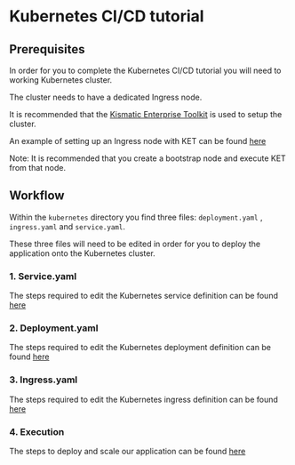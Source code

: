 # Kubernetes CI/CD tutorial

## Prerequisites

In order for you to complete the Kubernetes CI/CD tutorial you will need to working Kubernetes cluster.

The cluster needs to have a dedicated Ingress node.

It is recommended that the [Kismatic Enterprise Toolkit](https://github.com/apprenda/kismatic) is used to setup the cluster.

An example of setting up an Ingress node with KET can be found [here](https://github.com/apprenda/kismatic/blob/master/docs/INGRESS.md)

Note: It is recommended that you create a bootstrap node and execute KET from that node.

## Workflow

Within the `kubernetes` directory you find three files: `deployment.yaml` , `ingress.yaml` and `service.yaml`.

These three files will need to be edited in order for you to deploy the application onto the Kubernetes cluster.

### 1. Service.yaml

The steps required to edit the Kubernetes service definition can be found [here](kubernetes-service.md)

### 2. Deployment.yaml

The steps required to edit the Kubernetes deployment definition can be found [here](kubernetes-deployment.md)

### 3. Ingress.yaml

The steps required to edit the Kubernetes ingress definition can be found [here](kubernetes-ingress.md)

### 4. Execution

The steps to deploy and scale our application can be found [here](kubernetes-execution.md)